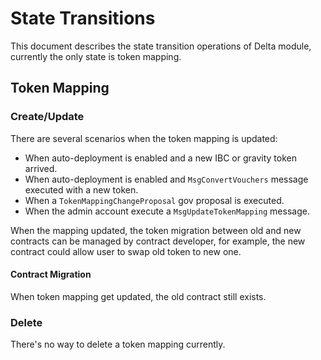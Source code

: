 <!--
order: 3
-->

# State Transitions

<!-- define state transitions for accounts and storage -->

This document describes the state transition operations of Delta module, currently the only state is token mapping.

## Token Mapping

### Create/Update

There are several scenarios when the token mapping is updated:

- When auto-deployment is enabled and a new IBC or gravity token arrived.
- When auto-deployment is enabled and `MsgConvertVouchers` message executed with a new token.
- When a `TokenMappingChangeProposal` gov proposal is executed.
- When the admin account execute a `MsgUpdateTokenMapping` message.

When the mapping updated, the token migration between old and new contracts can be managed by contract developer, for example, the new contract could allow user to swap old token to new one.

#### Contract Migration

When token mapping get updated, the old contract still exists.

### Delete

There's no way to delete a token mapping currently.
